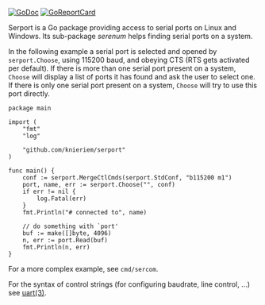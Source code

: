 [![GoDoc](https://godoc.org/github.com/knieriem/serport?status.svg)](https://godoc.org/github.com/knieriem/serport)
[![GoReportCard](https://goreportcard.com/badge/github.com/knieriem/serport)](https://goreportcard.com/report/github.com/knieriem/serport)

Serport is a Go package providing access to serial ports on Linux
and Windows.  Its sub-package *serenum* helps finding serial ports on
a system.

In the following example a serial port is selected and opened by
`serport.Choose`, using 115200 baud, and obeying CTS (RTS gets activated
per default). If there is more than one serial port present on a system,
`Choose` will display a list of ports it has found and ask the user
to select one. If there is only one serial port present on a system,
`Choose` will try to use this port directly.

	package main
	
	import (
		"fmt"
		"log"
	
		"github.com/knieriem/serport"
	)
	
	func main() {
		conf := serport.MergeCtlCmds(serport.StdConf, "b115200 m1")
		port, name, err := serport.Choose("", conf)
		if err != nil {
			log.Fatal(err)
		}
		fmt.Println("# connected to", name)

		// do something with `port'
		buf := make([]byte, 4096)
		n, err := port.Read(buf)
		fmt.Println(n, err)
	}

For a more complex example, see `cmd/sercom`.

For the syntax of control strings (for configuring baudrate, line control,
...) see [uart(3)](https://plan9.io/magic/man2html/3/uart).

